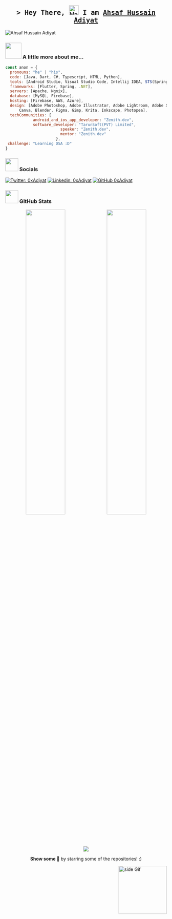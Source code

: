 <h2 align="center">
        <samp>&gt; Hey There, <img src="https://raw.githubusercontent.com/nixin72/nixin72/master/wave.gif" 
         alt="Waving hand animated gif"
         height="30"
         width="30" /> I am
                <b><a target="_blank" href="https://www.facebook.com/Huss4in007/">Ahsaf Hussain Adiyat</a></b>
        </samp>
</h2>

<p align="left"> <img src="https://visitcount.itsvg.in/api?id=0xAdiyat&icon=0&color=0" alt="Ahsaf Hussain Adiyat" /> </p>


### <img src="https://media.giphy.com/media/VgCDAzcKvsR6OM0uWg/giphy.gif" width="50"> A little more about me...  
```javascript
const anon = {
  pronouns: "he" | "his",
  code: [Java, Dart, C#, Typescript, HTML, Python],
  tools: [Android Studio, Visual Studio Code, Intellij IDEA, STS(SpringToolSuite4), Eclipse],
  frameworks: [Flutter, Spring, .NET],
  servers: [Apache, Ngnix],
  database: [MySQL, Firebase],
  hosting: [Firebase, AWS, Azure],
  design: [Adobe Photoshop, Adobe Illustrator, Adobe Lightroom, Adobe XD,
  	  Canva, Blender, Figma, Gimp, Krita, Inkscape, Photopea],
  techCommunities: {
  			android_and_ios_app_developer: "Zenith.dev",
			software_developer: "TarunSoft(PVT) Limited",
                        speaker: "Zenith.dev",
                        mentor: "Zenith.dev"
                      },
 challenge: "Learning DSA :D"
}
```

### <img height="40" src="https://github.com/TheDudeThatCode/TheDudeThatCode/blob/master/Assets/Developer.gif"/> Socials
[![Twitter: 0xAdiyat](https://img.shields.io/twitter/follow/0xAdiyat?style=social)](https://twitter.com/0xAdiyat)
[![Linkedin: 0xAdiyat](https://img.shields.io/badge/-0xAdiyat-blue?style=flat-square&logo=Linkedin&logoColor=white&link=https://www.linkedin.com/in/0xAdiyat/)](https://www.linkedin.com/in/0xAdiyat/)
[![GitHub 0xAdiyat](https://img.shields.io/github/followers/0xAdiyat?label=follow&style=social)](https://github.com/0xAdiyat)





### <img height="40" src="https://media1.giphy.com/media/du3J3cXyzhj75IOgvA/giphy.gif"/> GitHub Stats
<p align="center">
	<img width="49.4%" src="https://github-readme-stats.vercel.app/api?username=0xAdiyat&show_icons=true&theme=vue-dark&hide_border=true" />
	<img width="49.4%" src="https://github-readme-streak-stats.herokuapp.com/?user=0xAdiyat&theme=vue-dark&hide_border=true" />


</p>	
	<br>
	</br>
	<p align="center">
	<img src="https://quotes-github-readme.vercel.app/api?type=horizontal&theme=tokyonight"/> </p>
	

<div align="center">
<b>Show some 🤍</b> by starring some of the repositories! :)</b>
</div>


<a href="https://ko-fi.com/sciencepal"> <img src="https://media3.giphy.com/media/ZEB6yFbLnhyQf7g3hn/giphy.gif" alt="side Gif" align="right" width="150" height="auto"/> </a>

